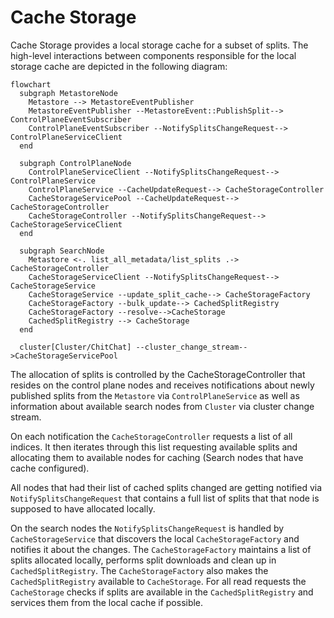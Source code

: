 # Cache Storage

Cache Storage provides a local storage cache for a subset of splits. The high-level interactions between components responsible for the local storage cache are depicted in the following diagram:

```mermaid
flowchart
  subgraph MetastoreNode
    Metastore --> MetastoreEventPublisher
    MetastoreEventPublisher --MetastoreEvent::PublishSplit--> ControlPlaneEventSubscriber
    ControlPlaneEventSubscriber --NotifySplitsChangeRequest--> ControlPlaneServiceClient
  end

  subgraph ControlPlaneNode
    ControlPlaneServiceClient --NotifySplitsChangeRequest--> ControlPlaneService
    ControlPlaneService --CacheUpdateRequest--> CacheStorageController
    CacheStorageServicePool --CacheUpdateRequest--> CacheStorageController
    CacheStorageController --NotifySplitsChangeRequest--> CacheStorageServiceClient
  end

  subgraph SearchNode
    Metastore <-. list_all_metadata/list_splits .-> CacheStorageController
    CacheStorageServiceClient --NotifySplitsChangeRequest--> CacheStorageService 
    CacheStorageService --update_split_cache--> CacheStorageFactory
    CacheStorageFactory --bulk_update--> CachedSplitRegistry
    CacheStorageFactory --resolve-->CacheStorage
    CachedSplitRegistry --> CacheStorage
  end

  cluster[Cluster/ChitChat] --cluster_change_stream-->CacheStorageServicePool

```

The allocation of splits is controlled by the CacheStorageController that resides on the control plane nodes and receives notifications about newly published splits from the `Metastore` via `ControlPlaneService` as well as information about available search nodes from `Cluster` via cluster change stream.


On each notification the `CacheStorageController` requests a list of all indices. It then iterates through this list requesting available splits and allocating them to available nodes for caching (Search nodes that have cache configured).

All nodes that had their list of cached splits changed are getting notified via `NotifySplitsChangeRequest` that contains a full list of splits that that node is supposed to have allocated locally.

On the search nodes the `NotifySplitsChangeRequest` is handled by `CacheStorageService` that discovers the local `CacheStorageFactory` and notifies it about the changes. The `CacheStorageFactory` maintains a list of splits allocated locally, performs split downloads and clean up in `CachedSplitRegistry`. The `CacheStorageFactory` also makes the `CachedSplitRegistry` available to `CacheStorage`. For all read requests the `CacheStorage` checks if splits are available in the `CachedSplitRegistry` and services them from the local cache if possible.
